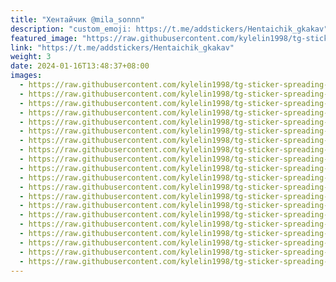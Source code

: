 ```yaml
---
title: "Хентайчик @mila_sonnn"
description: "custom_emoji: https://t.me/addstickers/Hentaichik_gkakav"
featured_image: "https://raw.githubusercontent.com/kylelin1998/tg-sticker-spreading-worldwide-images/main/img/22410cb4-f0ac-4b78-a2ae-e7140d65a719.jpg"
link: "https://t.me/addstickers/Hentaichik_gkakav"
weight: 3
date: 2024-01-16T13:48:37+08:00
images:
  - https://raw.githubusercontent.com/kylelin1998/tg-sticker-spreading-worldwide-images/main/img/22410cb4-f0ac-4b78-a2ae-e7140d65a719.jpg
  - https://raw.githubusercontent.com/kylelin1998/tg-sticker-spreading-worldwide-images/main/img/769df971-09d3-41cb-8b41-1ffd91c7a511.jpg
  - https://raw.githubusercontent.com/kylelin1998/tg-sticker-spreading-worldwide-images/main/img/f8a7ad17-25ff-4d64-ac9a-47087646e21e.jpg
  - https://raw.githubusercontent.com/kylelin1998/tg-sticker-spreading-worldwide-images/main/img/a2501c42-8880-4a1c-a7d3-2ebdb7186be3.jpg
  - https://raw.githubusercontent.com/kylelin1998/tg-sticker-spreading-worldwide-images/main/img/641d56dd-3522-441e-9ff6-8a9b23b99544.jpg
  - https://raw.githubusercontent.com/kylelin1998/tg-sticker-spreading-worldwide-images/main/img/273a21ed-0a32-4ad5-a3ea-99fed6c0beb2.jpg
  - https://raw.githubusercontent.com/kylelin1998/tg-sticker-spreading-worldwide-images/main/img/64aab08c-6792-4b06-a1aa-d0af94eff321.jpg
  - https://raw.githubusercontent.com/kylelin1998/tg-sticker-spreading-worldwide-images/main/img/b0482e65-b4f6-4d97-b5ef-981c80c80ee7.jpg
  - https://raw.githubusercontent.com/kylelin1998/tg-sticker-spreading-worldwide-images/main/img/68d6cb65-9c5c-4e34-82e5-9c39732c8eca.jpg
  - https://raw.githubusercontent.com/kylelin1998/tg-sticker-spreading-worldwide-images/main/img/c9b1707d-70bf-4c00-adb6-3aa962fb955b.jpg
  - https://raw.githubusercontent.com/kylelin1998/tg-sticker-spreading-worldwide-images/main/img/a0d8e01e-0bf7-452a-8777-5e42b9e38da6.jpg
  - https://raw.githubusercontent.com/kylelin1998/tg-sticker-spreading-worldwide-images/main/img/dff65c0f-2868-4ace-81af-d9e6fcd9e092.jpg
  - https://raw.githubusercontent.com/kylelin1998/tg-sticker-spreading-worldwide-images/main/img/ab0208db-7fec-46d2-8fab-69ac9e1b3c0f.jpg
  - https://raw.githubusercontent.com/kylelin1998/tg-sticker-spreading-worldwide-images/main/img/30e49e7e-c2fa-4efc-bc5a-4c6a12388428.jpg
  - https://raw.githubusercontent.com/kylelin1998/tg-sticker-spreading-worldwide-images/main/img/921863d4-a3d5-45e2-b94c-5a927fe9add3.jpg
  - https://raw.githubusercontent.com/kylelin1998/tg-sticker-spreading-worldwide-images/main/img/f9de93c3-283f-45b4-99bb-e31f32d91813.jpg
  - https://raw.githubusercontent.com/kylelin1998/tg-sticker-spreading-worldwide-images/main/img/a5319c16-17e8-43f9-87ce-0d6375a04dca.jpg
  - https://raw.githubusercontent.com/kylelin1998/tg-sticker-spreading-worldwide-images/main/img/33dceb7e-9abe-40e1-a331-ed4d65d164cb.jpg
  - https://raw.githubusercontent.com/kylelin1998/tg-sticker-spreading-worldwide-images/main/img/2f55e66b-7a5c-4246-b1f0-55622198a964.jpg
  - https://raw.githubusercontent.com/kylelin1998/tg-sticker-spreading-worldwide-images/main/img/9df3cb4f-fd6b-412c-b209-0246258c9204.jpg
---
```

